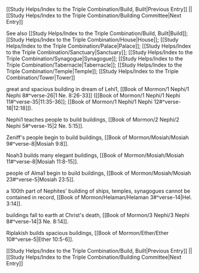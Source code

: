 [[Study Helps/Index to the Triple Combination/Build, Built|Previous Entry]]  ||  [[Study Helps/Index to the Triple Combination/Building Committee|Next Entry]]

 See also [[Study Helps/Index to the Triple Combination/Build, Built|Build]]; [[Study Helps/Index to the Triple Combination/House|House]]; [[Study Helps/Index to the Triple Combination/Palace|Palace]]; [[Study Helps/Index to the Triple Combination/Sanctuary|Sanctuary]]; [[Study Helps/Index to the Triple Combination/Synagogue|Synagogue]]; [[Study Helps/Index to the Triple Combination/Tabernacle|Tabernacle]]; [[Study Helps/Index to the Triple Combination/Temple|Temple]]; [[Study Helps/Index to the Triple Combination/Tower|Tower]]

 great and spacious building in dream of Lehi1, [[Book of Mormon/1 Nephi/1 Nephi 8#^verse-26|1 Ne. 8:26-33]] ([[Book of Mormon/1 Nephi/1 Nephi 11#^verse-35|11:35-36]]; [[Book of Mormon/1 Nephi/1 Nephi 12#^verse-18|12:18]]).

 Nephi1 teaches people to build buildings, [[Book of Mormon/2 Nephi/2 Nephi 5#^verse-15|2 Ne. 5:15]].

 Zeniff's people begin to build buildings, [[Book of Mormon/Mosiah/Mosiah 9#^verse-8|Mosiah 9:8]].

 Noah3 builds many elegant buildings, [[Book of Mormon/Mosiah/Mosiah 11#^verse-8|Mosiah 11:8-15]].

 people of Alma1 begin to build buildings, [[Book of Mormon/Mosiah/Mosiah 23#^verse-5|Mosiah 23:5]].

 a 100th part of Nephites' building of ships, temples, synagogues cannot be contained in record, [[Book of Mormon/Helaman/Helaman 3#^verse-14|Hel. 3:14]].

 buildings fall to earth at Christ's death, [[Book of Mormon/3 Nephi/3 Nephi 8#^verse-14|3 Ne. 8:14]].

 Riplakish builds spacious buildings, [[Book of Mormon/Ether/Ether 10#^verse-5|Ether 10:5-6]].

[[Study Helps/Index to the Triple Combination/Build, Built|Previous Entry]]  ||  [[Study Helps/Index to the Triple Combination/Building Committee|Next Entry]]
